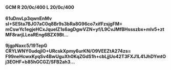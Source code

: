 #### GCM R 20/0c/400 L 20/0c/400
**61uDnvLp3qwnEnMv**<br/>**sI+SESta7BJO7aC0q8Br9s3bRa8G96co7xifFzsjgFM=**<br/>**mCswYc1egjeHCxJquelZ1s6agDgwVZN+yf/L9CvJMfBHssszbx+mlv5+ztMF8rarjLLeaREng6BZX9Bt...**<br/><br/>
**9jgpNaxc5/19TepG**<br/>**CRYLWNY0udqjlO+URcskXpmy6urKN/O9VEEZtA274zs=**<br/>**F99neHcwxKyqSv4BwUguXh0KqZGdS1h+cbLjjUo42T3FXJ1L41JhDYmtOj3EOHF+b85hGCGZ/SFB2ah3...**